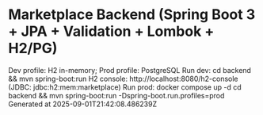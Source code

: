 # Marketplace Backend (Spring Boot 3 + JPA + Validation + Lombok + H2/PG)
Dev profile: H2 in-memory; Prod profile: PostgreSQL
Run dev:
  cd backend && mvn spring-boot:run
H2 console: http://localhost:8080/h2-console  (JDBC: jdbc:h2:mem:marketplace)
Run prod:
  docker compose up -d
  cd backend && mvn spring-boot:run -Dspring-boot.run.profiles=prod
Generated at 2025-09-01T21:42:08.486239Z
